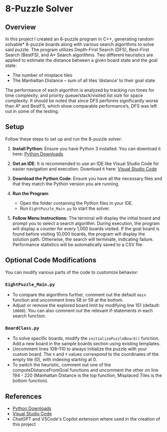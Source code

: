 # 8-Puzzle Solver

## Overview
In this project I created an 8-puzzle program in C++, generating random solvable* 8-puzzle boards along with various search algorithms to solve said puzzle. The program utilizes Depth-First Search (DFS), Best-First Search (BestFS), and A* Search algorithms. Two different heuristics are applied to estimate the distance between a given board state and the goal state: 
   - The number of misplace tiles
   - The Manhattan Distance – sum of all tiles ‘distance’ to their goal state
   
The performance of each algorithm is analyzed by tracking run times for time complexity, and priority queue/stack/visited list size for space complexity. It should be noted that since DFS performs significantly worse than A* and BestFS, which show comparable performance’s, DFS was left out in some of the testing.


## Setup
Follow these steps to set up and run the 8-puzzle solver:

1. **Install Python**: Ensure you have Python 3 installed. You can download it here: [Python Downloads](https://www.python.org/downloads/)
   
2. **Get an IDE**: It is recommended to use an IDE like Visual Studio Code for easier navigation and execution. Download it here: [Visual Studio Code](https://code.visualstudio.com/download)
   
3. **Download the Python Code**: Ensure you have all the necessary files and that they match the Python version you are running.
   
4. **Run the Program**:
   - Open the folder containing the Python files in your IDE.
   - Run `EightPuzzle_Main.py` to start the solver.
   
5. **Follow Menu Instructions**: The terminal will display the initial board and prompt you to select a search algorithm. During execution, the program will display a counter for every 1,000 boards visited. If the goal board is found before visiting 10,000 boards, the program will display the solution path. Otherwise, the search will terminate, indicating failure. Performance statistics will be automatically saved to a CSV file.

## Optional Code Modifications
You can modify various parts of the code to customize behavior:

### `EightPuzzle_Main.py`
- To compare the algorithms further, comment out the default `main` function and uncomment lines 58 or 59 at the bottom.
- Adjust or remove the explored board limit by modifying line 151 (default: `10000`). You can also comment out the relevant if-statements in each search function.

### `BoardClass.py`
- To solve specific boards, modify the `initializePuzzleBoard()` function. Add a new board in the sample boards section using existing templates.
- Uncomment lines 108–110 to always initialize the puzzle with your custom board. The `X` and `Y` values correspond to the coordinates of the empty tile (0), with indexing starting at 0.
- To switch the heuristic, comment out one of the computeDistanceFromGoal functions and uncomment the other on line 194 - 220 (Manhattan Distance is the top function, Misplaced Tiles is the bottom function).

## References
- [Python Downloads](https://www.python.org/downloads/)
- [Visual Studio Code](https://code.visualstudio.com/download)
- ChatGPT and VSCode's Copilot extension where used in the creation of this project

